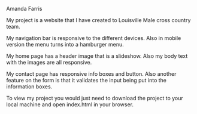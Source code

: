 Amanda Farris

My project is a website that I have created to Louisville Male cross country team. 

My navigation bar is responsive to the different devices. Also in mobile version the menu turns into a hamburger menu. 

My home page has a header image that is a slideshow. Also my body text with the images are all responsive. 

My contact page has responsive info boxes and button. Also another feature on the form is that it validates the input being put into the information boxes. 

To view my project you would just need to download the project to your local machine and open index.html in your browser. 
